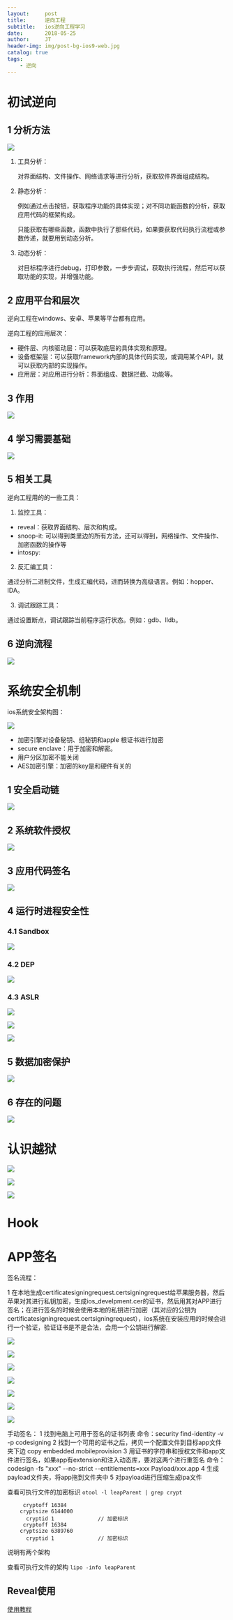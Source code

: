 ```yaml
---
layout:     post
title:      逆向工程
subtitle:   ios逆向工程学习
date:       2018-05-25
author:     JT
header-img: img/post-bg-ios9-web.jpg
catalog: true
tags:
    - 逆向
---
```


# 初试逆向

## 1 分析方法

![](https://wtj900.github.io/img/reverse/分析方法.png)

1. 工具分析：
    	
    对界面结构、文件操作、网络请求等进行分析，获取软件界面组成结构。
    
2. 静态分析： 

   例如通过点击按钮，获取程序功能的具体实现；对不同功能函数的分析，获取应用代码的框架构成。
   
   只能获取有哪些函数，函数中执行了那些代码，如果要获取代码执行流程或参数传递，就要用到动态分析。
         
3. 动态分析：
   
   对目标程序进行debug，打印参数，一步步调试，获取执行流程，然后可以获取功能的实现，并增强功能。

## 2 应用平台和层次

逆向工程在windows、安卓、苹果等平台都有应用。

逆向工程的应用层次：

* 硬件层、内核驱动层：可以获取底层的具体实现和原理。
* 设备框架层：可以获取framework内部的具体代码实现，或调用某个API，就可以获取内部的实现操作。
* 应用层：对应用进行分析：界面组成、数据拦截、功能等。

## 3 作用

![](https://wtj900.github.io/img/reverse/学习逆向的作用.png)

## 4 学习需要基础

![](https://wtj900.github.io/img/reverse/学习基础.png)

## 5 相关工具

逆向工程用的的一些工具：

1. 监控工具：

* reveal：获取界面结构、层次和构成。
* snoop-it: 可以得到类里边的所有方法，还可以得到，网络操作、文件操作、加密函数的操作等
* intospy:

2. 反汇编工具：

通过分析二进制文件，生成汇编代码，进而转换为高级语言。例如：hopper、IDA。

3. 调试跟踪工具：

通过设置断点，调试跟踪当前程序运行状态。例如：gdb、lldb。

## 6 逆向流程

![](https://wtj900.github.io/img/reverse/逆向流程.png)

# 系统安全机制

ios系统安全架构图：

![](https://wtj900.github.io/img/reverse/安全架构.png)

* 加密引擎对设备秘钥、组秘钥和apple 根证书进行加密
* secure enclave：用于加密和解密。
* 用户分区加密不能关闭
* AES加密引擎：加密的key是和硬件有关的

## 1 安全启动链

![](https://wtj900.github.io/img/reverse/安全启动链.png)

## 2 系统软件授权

![](https://wtj900.github.io/img/reverse/软件系统授权.png)

## 3 应用代码签名

![](https://wtj900.github.io/img/reverse/应用代码签名.png)

## 4 运行时进程安全性

### 4.1 Sandbox

![](https://wtj900.github.io/img/reverse/沙盒机制.png)

### 4.2 DEP

![](https://wtj900.github.io/img/reverse/EDP.png)

### 4.3 ASLR

![](https://wtj900.github.io/img/reverse/ASLR.png)

![](https://wtj900.github.io/img/reverse/ASLR_1.png)

![](https://wtj900.github.io/img/reverse/ASLR_2.png)

## 5 数据加密保护

![](https://wtj900.github.io/img/reverse/加密和保护.png)

## 6 存在的问题

![](https://wtj900.github.io/img/reverse/安全问题.png)


# 认识越狱

![](https://wtj900.github.io/img/reverse/什么是越狱.png)

![](https://wtj900.github.io/img/reverse/系统文件目录结构.png)

![](https://wtj900.github.io/img/reverse/越狱的利与弊.png)

# Hook


# APP签名

签名流程：

1 在本地生成certificatesigningrequest.certsigningrequest给苹果服务器，然后苹果对其进行私钥加密，生成ios_develpment.cer的证书，然后用其对APP进行签名；在进行签名的时候会使用本地的私钥进行加密（其对应的公钥为certificatesigningrequest.certsigningrequest），ios系统在安装应用的时候会进行一个验证，验证证书是不是合法，会用一个公钥进行解密.

![](https://wtj900.github.io/img/reverse/签名流程.png)

![](https://wtj900.github.io/img/reverse/certificatesigningrequest信息.png)

![](https://wtj900.github.io/img/reverse/cer证书内容.png)

![](https://wtj900.github.io/img/reverse/证书验证.png)

![](https://wtj900.github.io/img/reverse/app签名验证过程.png)

![](https://wtj900.github.io/img/reverse/授权机制.png)

![](https://wtj900.github.io/img/reverse/配置文件的内容和作用.png)

手动签名：
1 找到电脑上可用于签名的证书列表
  命令：security find-identity -v -p codesigning
2 找到一个可用的证书之后，拷贝一个配置文件到目标app文件夹下边
  copy embedded.mobileprovision
3 用证书的字符串和授权文件和app文件进行签名，如果app有extension和注入动态库，要对这两个进行重签名
  命令：codesign -fs "xxx" --no-strict --entitlements=xxx Payload/xxx.app
4 生成payload文件夹，将app拖到文件夹中
5 对payload进行压缩生成ipa文件

查看可执行文件的加密标识
`otool -l leapParent | grep crypt`	

```
     cryptoff 16384
    cryptsize 6144000
      cryptid 1              // 加密标识
     cryptoff 16384
    cryptsize 6389760
      cryptid 1              // 加密标识
```

说明有两个架构

查看可执行文件的架构
`lipo -info leapParent`


## Reveal使用

[使用教程](https://blog.csdn.net/qq_30513483/article/details/51820525)




